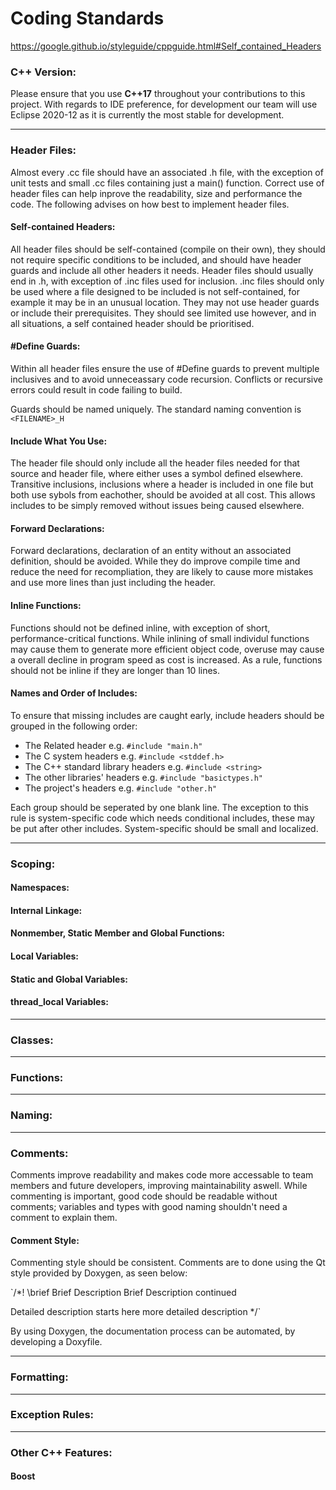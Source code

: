 # Coding Standards
https://google.github.io/styleguide/cppguide.html#Self_contained_Headers
### C++ Version:
Please ensure that you use **C++17** throughout your contributions to this project. With regards to IDE preference, for development our team will use Eclipse 2020-12 as it is currently the most stable for development.

***

### Header Files:
Almost every .cc file should have an associated .h file, with the exception of unit tests and small .cc files containing just a main() function.
Correct use of header files can help inprove the readability, size and performance the code. The following advises on how best to implement header files.

#### Self-contained Headers:
All header files should be self-contained (compile on their own), they should not require specific conditions to be included, and should have header guards and include all other headers it needs. Header files should usually end in .h, with exception of .inc files used for inclusion. .inc files should only be used where a file designed to be included is not self-contained, for example it may be in an unusual location. They may not use header guards or include their prerequisites. They should see limited use however, and in all situations, a self contained header should be prioritised.

#### #Define Guards:
Within all header files ensure the use of #Define guards to prevent multiple inclusives and to avoid unneceassary code recursion. Conflicts or recursive errors could result in code failing to build.

Guards should be named uniquely. The standard naming convention is `<FILENAME>_H`

#### Include What You Use:
The header file should only include all the header files needed for that source and header file, where either uses a symbol defined elsewhere. Transitive inclusions, inclusions where a header is included in one file but both use sybols from eachother, should be avoided at all cost. This allows includes to be simply removed without issues being caused elsewhere.

#### Forward Declarations:
Forward declarations, declaration of an entity without an associated definition, should be avoided. While they do improve compile time and reduce the need for recompliation, they are likely to cause more mistakes and use more lines than just including the header.

#### Inline Functions:
Functions should not be defined inline, with exception of short, performance-critical functions. While inlining of small individul functions may cause them to generate more efficient object code, overuse may cause a overall decline in program speed as cost is increased. As a rule, functions should not be inline if they are longer than 10 lines.

#### Names and Order of Includes:
To ensure that missing includes are caught early, include headers should be grouped in the following order: 
- The Related header e.g. `#include "main.h"`
- The C system headers e.g. `#include <stddef.h>`
- The C++ standard library headers e.g. `#include <string>`
- The other libraries' headers e.g. `#include "basictypes.h"` 
- The project's headers e.g. `#include "other.h"`

Each group should be seperated by one blank line. The exception to this rule is system-specific code which needs conditional includes, these may be put after other includes. System-specific should be small and localized.

***

### Scoping:

#### Namespaces:

#### Internal Linkage:

#### Nonmember, Static Member and Global Functions:

#### Local Variables:

#### Static and Global Variables:

#### thread_local Variables:

***

### Classes:

***

### Functions:

***

### Naming:

***

### Comments:
Comments improve readability and makes code more accessable to team members and future developers, improving maintainability aswell. While commenting is important, good code should be readable without comments; variables and types with good naming shouldn't need a comment to explain them.

#### Comment Style:
Commenting style should be consistent. Comments are to done using the Qt style provided by Doxygen, as seen below:

`/*! \brief Brief Description
Brief Description continued

Detailed description starts here
more detailed description
*/`

By using Doxygen, the documentation process can be automated, by developing a Doxyfile.

***

### Formatting:

***

### Exception Rules:

***

### Other C++ Features:
#### Boost
